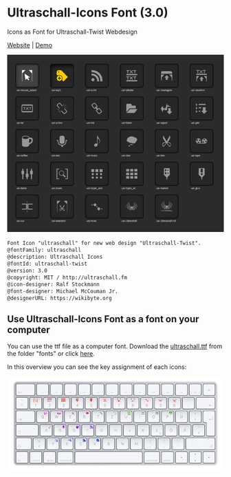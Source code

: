 # Ultraschall-Icons Font (3.0)
Icons as Font for Ultraschall-Twist Webdesign

[Website](http://ultraschall.fm) | [Demo](http://us-fonticon.wikibyte.org)

<img src="https://raw.githubusercontent.com/Ultraschall/US-Font-Icons/master/screen_3.0.png">

    Font Icon "ultraschall" for new web design "Ultraschall-Twist".
    @fontFamily: ultraschall
  	@description: Ultraschall Icons
    @fontId: ultraschall-twist
  	@version: 3.0
  	@copyright: MIT / http://ultraschall.fm
    @icon-designer: Ralf Stockmann
  	@font-designer: Michael McCouman Jr.
  	@designerURL: https://wikibyte.org
    

## Use Ultraschall-Icons Font as a font on your computer

You can use the ttf file as a computer font. Download the <a href="https://github.com/Ultraschall/US-Font-Icons/blob/master/fonts/ultraschall.ttf?raw=true">ultraschall.ttf</a> from the folder "fonts" or click <a href="https://github.com/Ultraschall/US-Font-Icons/blob/master/fonts/ultraschall.ttf?raw=true">here</a>. 

In this overview you can see the key assignment of each icons:

<img src="https://raw.githubusercontent.com/Ultraschall/US-Font-Icons/master/font-shortcuts.png">

